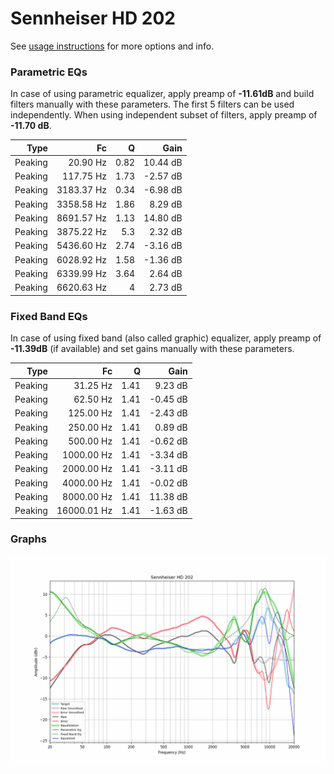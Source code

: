 # Sennheiser HD 202
See [usage instructions](https://github.com/jaakkopasanen/AutoEq#usage) for more options and info.

### Parametric EQs
In case of using parametric equalizer, apply preamp of **-11.61dB** and build filters manually
with these parameters. The first 5 filters can be used independently.
When using independent subset of filters, apply preamp of **-11.70 dB**.

| Type    | Fc         |    Q | Gain     |
|--------:|-----------:|-----:|---------:|
| Peaking | 20.90 Hz   | 0.82 | 10.44 dB |
| Peaking | 117.75 Hz  | 1.73 | -2.57 dB |
| Peaking | 3183.37 Hz | 0.34 | -6.98 dB |
| Peaking | 3358.58 Hz | 1.86 | 8.29 dB  |
| Peaking | 8691.57 Hz | 1.13 | 14.80 dB |
| Peaking | 3875.22 Hz | 5.3  | 2.32 dB  |
| Peaking | 5436.60 Hz | 2.74 | -3.16 dB |
| Peaking | 6028.92 Hz | 1.58 | -1.36 dB |
| Peaking | 6339.99 Hz | 3.64 | 2.64 dB  |
| Peaking | 6620.63 Hz | 4    | 2.73 dB  |

### Fixed Band EQs
In case of using fixed band (also called graphic) equalizer, apply preamp of **-11.39dB**
(if available) and set gains manually with these parameters.

| Type    | Fc          |    Q | Gain     |
|--------:|------------:|-----:|---------:|
| Peaking | 31.25 Hz    | 1.41 | 9.23 dB  |
| Peaking | 62.50 Hz    | 1.41 | -0.45 dB |
| Peaking | 125.00 Hz   | 1.41 | -2.43 dB |
| Peaking | 250.00 Hz   | 1.41 | 0.89 dB  |
| Peaking | 500.00 Hz   | 1.41 | -0.62 dB |
| Peaking | 1000.00 Hz  | 1.41 | -3.34 dB |
| Peaking | 2000.00 Hz  | 1.41 | -3.11 dB |
| Peaking | 4000.00 Hz  | 1.41 | -0.02 dB |
| Peaking | 8000.00 Hz  | 1.41 | 11.38 dB |
| Peaking | 16000.01 Hz | 1.41 | -1.63 dB |

### Graphs
![](./Sennheiser%20HD%20202.png)